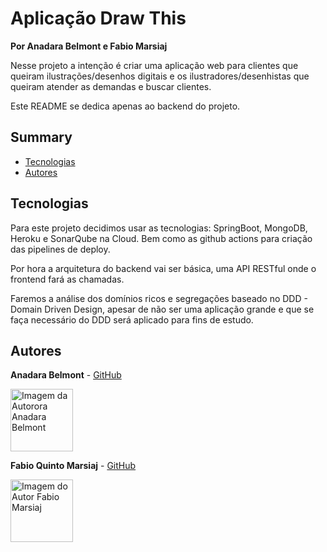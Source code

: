 # Aplicação Draw This
**Por Anadara Belmont e Fabio Marsiaj**

Nesse projeto a intenção é criar uma aplicação web para clientes que queiram ilustrações/desenhos digitais
e os ilustradores/desenhistas que queiram atender as demandas e buscar clientes.

Este README se dedica apenas ao backend do projeto.


## Summary

- [Tecnologias](#tecnologias)
- [Autores](#autores)

## Tecnologias

Para este projeto decidimos usar as tecnologias: SpringBoot, MongoDB, Heroku e SonarQube na Cloud.
Bem como as github actions para criação das pipelines de deploy.

Por hora a arquitetura do backend vai ser básica, uma API RESTful onde o frontend fará as chamadas.

Faremos a análise dos domínios ricos e segregações baseado no DDD - Domain Driven Design, apesar de
não ser uma aplicação grande e que se faça necessário do DDD será aplicado para fins de estudo.


## Autores

**Anadara Belmont** -  [GitHub](https://github.com/anadarabelmont)

   <a href="https://github.com/anadarabelmont">
        <img 
        alt="Imagem da Autorora Anadara Belmont" src="https://avatars.githubusercontent.com/u/112440301?v=4" width="100">
  </a>

**Fabio Quinto Marsiaj** -  [GitHub](https://github.com/fabioqmarsiaj)

   <a href="https://github.com/fabioqmarsiaj">
        <img 
        alt="Imagem do Autor Fabio Marsiaj" src="https://avatars0.githubusercontent.com/u/34289167?s=460&v=4" width="100">
  </a>
  
